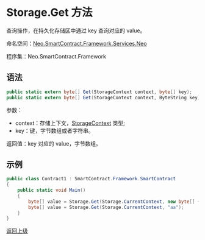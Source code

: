 # Storage.Get 方法 

查询操作，在持久化存储区中通过 key 查询对应的 value。

命名空间：[Neo.SmartContract.Framework.Services.Neo](../../neo.md)

程序集：Neo.SmartContract.Framework

## 语法

```c#
public static extern byte[] Get(StorageContext context, byte[] key);
public static extern byte[] Get(StorageContext context, ByteString key);
```

参数：

- context：存储上下文，[StorageContext](../StorageContext.md) 类型;
- key：键，字节数组或者字符串。

返回值：key 对应的 value，字节数组。

## 示例

```c#
public class Contract1 : SmartContract.Framework.SmartContract
{
    public static void Main()
    {
        byte[] value = Storage.Get(Storage.CurrentContext, new byte[] { 0 });
        byte[] value = Storage.Get(Storage.CurrentContext, "aa");
    }
}
```

[返回上级](../Storage.md)
